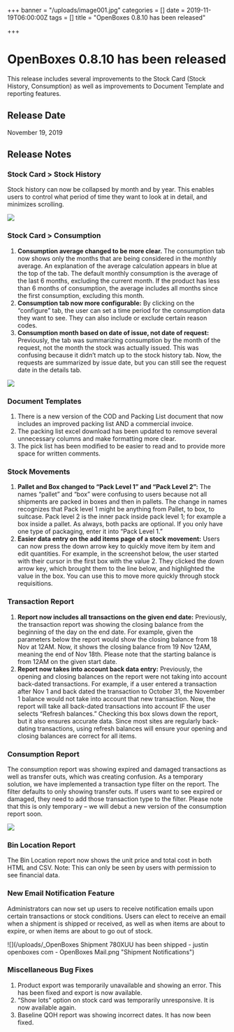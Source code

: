 +++
banner = "/uploads/image001.jpg"
categories = []
date = 2019-11-19T06:00:00Z
tags = []
title = "OpenBoxes 0.8.10 has been released"

+++
# OpenBoxes 0.8.10 has been released

This release includes several improvements to the Stock Card (Stock History, Consumption) as well as improvements to Document Template and reporting features.

<!--more-->

## Release Date

November 19, 2019

## Release Notes

### Stock Card > Stock History

Stock history can now be collapsed by month and by year. This enables users to control what period of time they want to look at in detail, and minimizes scrolling.

![](/uploads/image001-1.jpg)

### Stock Card > Consumption

1. **Consumption average changed to be more clear.** The consumption tab now shows only the months that are being considered in the monthly average. An explanation of the average calculation appears in blue at the top of the tab. The default monthly consumption is the average of the last 6 months, excluding the current month. If the product has less than 6 months of consumption, the average includes all months since the first consumption, excluding this month.
2. **Consumption tab now more configurable:** By clicking on the “configure” tab, the user can set a time period for the consumption data they want to see. They can also include or exclude certain reason codes.
3. **Consumption month based on date of issue, not date of request:** Previously, the tab was summarizing consumption by the month of the request, not the month the stock was actually issued. This was confusing because it didn’t match up to the stock history tab. Now, the requests are summarized by issue date, but you can still see the request date in the details tab.

![](/uploads/image002.jpg)

### Document Templates

1. There is a new version of the COD and Packing List document that now includes an improved packing list AND a commercial invoice.
2. The packing list excel download has been updated to remove several unnecessary columns and make formatting more clear. 
3. The pick list has been modified to be easier to read and to provide more space for written comments. 

### Stock Movements

1. **Pallet and Box changed to “Pack Level 1” and “Pack Level 2”:** The names “pallet” and “box” were confusing to users because not all shipments are packed in boxes and then in pallets. The change in names recognizes that Pack level 1 might be anything from Pallet, to box, to suitcase. Pack level 2 is the inner pack inside pack level 1; for example a box inside a pallet. As always, both packs are optional. If you only have one type of packaging, enter it into “Pack Level 1.”
2. **Easier data entry on the add items page of a stock movement:** Users can now press the down arrow key to quickly move item by item and edit quantities. For example, in the screenshot below, the user started with their cursor in the first box with the value 2. They clicked the down arrow key, which brought them to the line below, and highlighted the value in the box. You can use this to move more quickly through stock requisitions.

### Transaction Report

1. **Report now includes all transactions on the given end date:** Previously, the transaction report was showing the closing balance from the beginning of the day on the end date. For example, given the parameters below the report would show the closing balance from 18 Nov at 12AM. Now, it shows the closing balance from 19 Nov 12AM, meaning the end of Nov 18th. Please note that the starting balance is from 12AM on the given start date.
2. **Report now takes into account back data entry:** Previously, the opening and closing balances on the report were not taking into account back-dated transactions. For example, if a user entered a transaction after Nov 1 and back dated the transaction to October 31, the November 1 balance would not take into account that new transaction. Now, the report will take all back-dated transactions into account IF the user selects “Refresh balances.” Checking this box slows down the report, but it also ensures accurate data. Since most sites are regularly back-dating transactions, using refresh balances will ensure your opening and closing balances are correct for all items.

### Consumption Report

The consumption report was showing expired and damaged transactions as well as transfer outs, which was creating confusion. As a temporary solution, we have implemented a transaction type filter on the report. The filter defaults to only showing transfer outs. If users want to see expired or damaged, they need to add those transaction type to the filter. Please note that this is only temporary – we will debut a new version of the consumption report soon.

![](/uploads/image005.png)

### Bin Location Report

The Bin Location report now shows the unit price and total cost in both HTML and CSV. Note: This can only be seen by users with permission to see financial data.

### New Email Notification Feature

Administrators can now set up users to receive notification emails upon certain transactions or stock conditions. Users can elect to receive an email when a shipment is shipped or received, as well as when items are about to expire, or when items are about to go out of stock.

![](/uploads/_OpenBoxes  Shipment 780XUU has been shipped - justin openboxes com - OpenBoxes Mail.png "Shipment Notifications")

### Miscellaneous Bug Fixes

1. Product export was temporarily unavailable and showing an error. This has been fixed and export is now available.
2. “Show lots” option on stock card was temporarily unresponsive. It is now available again.
3. Baseline QOH report was showing incorrect dates. It has now been fixed.